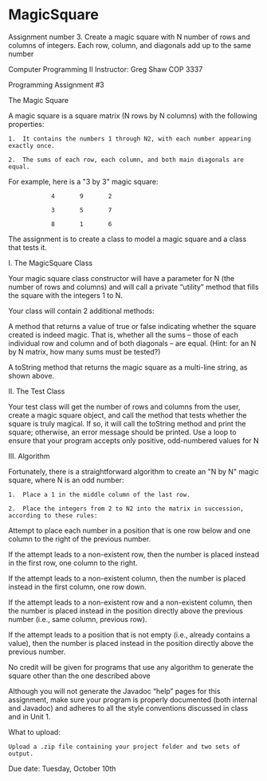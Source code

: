 # MagicSquare
Assignment number 3. Create a magic square with N number of rows and columns of integers. Each row, column, and diagonals add up to the same number

Computer Programming II	      		     		  	              Instructor: Greg Shaw
COP 3337 							           


Programming Assignment #3

The Magic Square 


A magic square is a square matrix (N rows by N columns) with the following properties:

	1.	It contains the numbers 1 through N2, with each number appearing exactly once.
	
	2.	The sums of each row, each column, and both main diagonals are equal.
	
For example, here is a "3 by 3" magic square:

				4		9		2

				3		5		7

				8		1		6

The assignment is to create a class to model a magic square and a class that tests it.

I. The MagicSquare Class

Your magic square class constructor will have a parameter for N (the number of rows and columns) and will call a private “utility” method that fills the square with the integers 1 to N.

Your class will contain 2 additional methods:

A method that returns a value of true or false indicating whether the square created is indeed magic.  That is, whether all the sums – those of each individual row and column and of both diagonals – are equal.  (Hint: for an N by N matrix, how many sums must be tested?)

A toString method that returns the magic square as a multi-line string, as shown above.

II. The Test Class

Your test class will get the number of rows and columns from the user, create a magic square object, and call the method that tests whether the square is truly magical.  If so, it will call the toString method and print the square; otherwise, an error message should be printed.
Use a loop to ensure that your program accepts only positive, odd-numbered values for N


III.  Algorithm

Fortunately, there is a straightforward algorithm to create an "N by N" magic square, where N is an odd number:

	1.	Place a 1 in the middle column of the last row.

	2.	Place the integers from 2 to N2 into the matrix in succession, according to these rules:

Attempt to place each number in a position that is one row below and one column to the right of the previous number.

If the attempt leads to a non-existent row, then the number is placed instead in the first row, one column to the right.

If the attempt leads to a non-existent column, then the number is placed instead in the first column, one row down.

If the attempt leads to a non-existent row and a non-existent column, then the number is placed instead in the position directly above the previous number (i.e., same column, previous row).

If the attempt leads to a position that is not empty (i.e., already contains a value), then the number is placed instead in the position directly above the previous number.

No credit will be given for programs that use any algorithm to generate the square other than the one described above

Although you will not generate the Javadoc “help” pages for this assignment, make sure your program is properly documented (both internal and Javadoc) and adheres to all the style conventions discussed in class and in Unit 1.

What to upload:

	Upload a .zip file containing your project folder and two sets of output.

Due date:  Tuesday, October 10th

